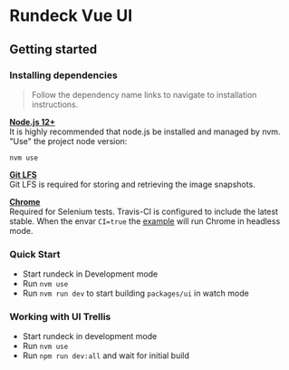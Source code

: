 # Rundeck Vue UI

## Getting started

### Installing dependencies
> Follow the dependency name links to navigate to installation instructions.

[**Node.js 12+**](https://github.com/creationix/nvm#install-script)  
It is highly recommended that node.js be installed and managed by nvm.
"Use" the project node version:
```
nvm use
```

[**Git LFS**](https://git-lfs.github.com/)  
Git LFS is required for storing and retrieving the image snapshots.

[**Chrome**](https://www.google.com/chrome/)  
Required for Selenium tests. Travis-CI is configured to include the latest stable.
When the envar ```CI=true``` the [example](./__tests__/selenium-login.test.ts) will run Chrome in headless mode.

### Quick Start

* Start rundeck in Development mode
* Run `nvm use`
* Run `nvm run dev` to start building `packages/ui` in watch mode


### Working with UI Trellis

* Start rundeck in development mode
* Run `nvm use`
* Run `npm run dev:all` and wait for initial build